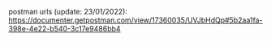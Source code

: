 postman urls (update: 23/01/2022):
https://documenter.getpostman.com/view/17360035/UVJbHdQp#5b2aa1fa-398e-4e22-b540-3c17e9486bb4

